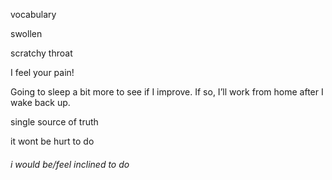 vocabulary

swollen

scratchy throat 

I feel your pain!

Going to sleep a bit more to see if I improve. If so, I’ll work from home after I wake back up.

single source of truth

it wont be hurt to do 

###### i would be/feel inclined to do 